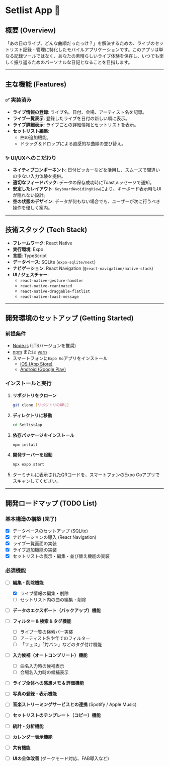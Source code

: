 # Setlist App 🎸

## 概要 (Overview)

「あの日のライブ、どんな曲順だったっけ？」を解決するための、ライブのセットリスト記録・管理に特化したモバイルアプリケーションです。このアプリは単なる記録ツールではなく、あなたの素晴らしいライブ体験を保存し、いつでも楽しく振り返るためのパーソナルな日記となることを目指します。

---

## 主な機能 (Features)

### ✅ 実装済み

* **ライブ情報の登録**: ライブ名、日付、会場、アーティスト名を記録。
* **ライブ一覧表示**: 登録したライブを日付の新しい順に表示。
* **ライブ詳細表示**: ライブごとの詳細情報とセットリストを表示。
* **セットリスト編集**:
    * 曲の追加機能。
    * ドラッグ＆ドロップによる直感的な曲順の並び替え。

### ✨ UI/UXへのこだわり

* **ネイティブコンポーネント**: 日付ピッカーなどを活用し、スムーズで間違いの少ない入力体験を提供。
* **適切なフィードバック**: データの保存成功時にToastメッセージで通知。
* **安定したレイアウト**: `KeyboardAvoidingView`により、キーボード表示時もUIが隠れない設計。
* **空の状態のデザイン**: データが何もない場合でも、ユーザーが次に行うべき操作を優しく案内。

---

## 技術スタック (Tech Stack)

* **フレームワーク**: React Native
* **実行環境**: Expo
* **言語**: TypeScript
* **データベース**: SQLite (`expo-sqlite/next`)
* **ナビゲーション**: React Navigation (`@react-navigation/native-stack`)
* **UI / ジェスチャー**:
    * `react-native-gesture-handler`
    * `react-native-reanimated`
    * `react-native-draggable-flatlist`
    * `react-native-toast-message`

---

## 開発環境のセットアップ (Getting Started)

### 前提条件

* [Node.js](https://nodejs.org/) (LTSバージョンを推奨)
* [npm](https://www.npmjs.com/) または [yarn](https://yarnpkg.com/)
* スマートフォンに`Expo Go`アプリをインストール
    * [iOS (App Store)](https://apps.apple.com/app/apple-store/id982107779)
    * [Android (Google Play)](https://play.google.com/store/apps/details?id=host.exp.exponent)

### インストールと実行

1.  **リポジトリをクローン**
    ```bash
    git clone [リポジトリのURL]
    ```
2.  **ディレクトリに移動**
    ```bash
    cd SetlistApp
    ```
3.  **依存パッケージをインストール**
    ```bash
    npm install
    ```
4.  **開発サーバーを起動**
    ```bash
    npx expo start
    ```
5.  ターミナルに表示されたQRコードを、スマートフォンのExpo Goアプリでスキャンしてください。

---

## 開発ロードマップ (TODO List)

### 基本構造の構築 (完了)
- [x] データベースのセットアップ (SQLite)
- [x] ナビゲーションの導入 (React Navigation)
- [x] ライブ一覧画面の実装
- [x] ライブ追加機能の実装
- [x] セットリストの表示・編集・並び替え機能の実装

### 必須機能 
- [ ] **編集・削除機能**
    - [x] ライブ情報の編集・削除
    - [ ] セットリスト内の曲の編集・削除
- [ ] **データのエクスポート（バックアップ）機能**

- [ ] **フィルター & 検索 & タグ機能**
    - [ ] ライブ一覧の検索バー実装
    - [ ] アーティスト名や年でのフィルター
    - [ ] 「フェス」「対バン」などのタグ付け機能
- [ ] **入力候補（オートコンプリート）機能**
    - [ ] 曲名入力時の候補表示
    - [ ] 会場名入力時の候補表示
- [ ] **ライブ全体への感想メモ & 評価機能**
- [ ] **写真の登録・表示機能**

- [ ] **音楽ストリーミングサービスとの連携** (Spotify / Apple Music)
- [ ] **セットリストのテンプレート（コピー）機能**
- [ ] **統計・分析機能**
- [ ] **カレンダー表示機能**


- [ ] **共有機能**
- [ ] **UIの全体改善** (ダークモード対応、FAB導入など)